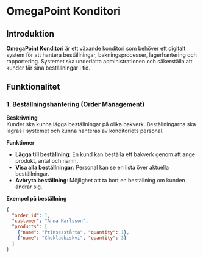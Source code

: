 # OmegaPoint Konditori

## Introduktion
**OmegaPoint Konditori** är ett växande konditori som behöver ett digitalt system för att hantera beställningar, bakningsprocesser, lagerhantering och rapportering. Systemet ska underlätta administrationen och säkerställa att kunder får sina beställningar i tid.

## Funktionalitet

### 1. Beställningshantering (Order Management)
**Beskrivning**  
Kunder ska kunna lägga beställningar på olika bakverk. Beställningarna ska lagras i systemet och kunna hanteras av konditoriets personal.

**Funktioner**
- **Lägga till beställning**: En kund kan beställa ett bakverk genom att ange produkt, antal och namn.
- **Visa alla beställningar**: Personal kan se en lista över aktuella beställningar.
- **Avbryta beställning**: Möjlighet att ta bort en beställning om kunden ändrar sig.

**Exempel på beställning**
```json
{
  "order_id": 1,
  "customer": "Anna Karlsson",
  "products": [
    {"name": "Prinsesstårta", "quantity": 1},
    {"name": "Chokladbiskvi", "quantity": 3}
  ]
}
